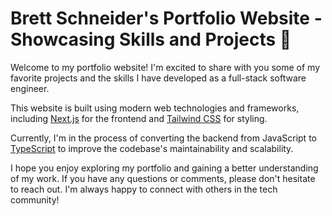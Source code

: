 # Brett Schneider's Portfolio Website - Showcasing Skills and Projects 🚀

Welcome to my portfolio website! I'm excited to share with you some of my favorite projects and the skills I have developed as a full-stack software engineer.

This website is built using modern web technologies and frameworks, including [Next.js](https://nextjs.org) for the frontend and [Tailwind CSS](https://tailwindcss.com) for styling.

Currently, I'm in the process of converting the backend from JavaScript to [TypeScript](https://www.typescriptlang.org/) to improve the codebase's maintainability and scalability.

I hope you enjoy exploring my portfolio and gaining a better understanding of my work. If you have any questions or comments, please don't hesitate to reach out. I'm always happy to connect with others in the tech community!
